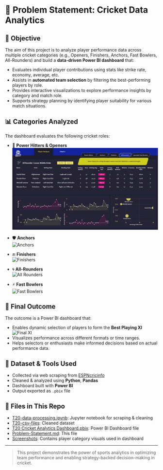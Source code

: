 # 🏏 Problem Statement: Cricket Data Analytics

## 🎯 Objective

The aim of this project is to analyze player performance data across multiple cricket categories (e.g., Openers, Finishers, Anchors, Fast Bowlers, All-Rounders) and build a **data-driven Power BI dashboard** that:

- Evaluates individual player contributions using stats like strike rate, economy, average, etc.
- Assists in **automated team selection** by filtering the best-performing players by role.
- Provides interactive visualizations to explore performance insights by category and match role.
- Supports strategy planning by identifying player suitability for various match situations.

## 📊 Categories Analyzed

The dashboard evaluates the following cricket roles:

- 🧨 **Power Hitters & Openers**  
  ![Openers](https://github.com/Saiyam0808/Cricket-Data-Analytics/blob/main/Screenshots/all_rounders.jpg)

- 🛡️ **Anchors**  
  ![Anchors](images/anchors.jpg)

- 🔚 **Finishers**  
  ![Finishers](images/finishers.jpg)

- 🌀 **All-Rounders**  
  ![All Rounders](images/all_rounders.jpg)

- ⚡ **Fast Bowlers**  
  ![Fast Bowlers](images/fast_bowlers.jpg)

## 🏁 Final Outcome

The outcome is a Power BI dashboard that:

- Enables dynamic selection of players to form the **Best Playing XI**  
  ![Final XI](images/pick_final_11.jpg)
- Visualizes performance across different formats or time ranges.
- Helps selectors or enthusiasts make informed decisions based on actual performance data.

## 📂 Dataset & Tools Used

- Collected via web scraping from [ESPNcricinfo](https://www.espncricinfo.com/)
- Cleaned & analyzed using **Python**, **Pandas**
- Dashboard built with **Power BI**
- Output exported as `.pbix` file

## 🔗 Files in This Repo

- [T20-data-processing.ipynb](./T20-data-processing.ipynb): Jupyter notebook for scraping & cleaning
- [T20-csv-files](./T20-csv-files/): Cleaned dataset
- [T20 Cricket Analytics Dashboard.pbix](./T20%20Cricket%20Analytics%20Dashboard.pbix): Power BI Dashboard file
- [Problem-Statement.md](./Problem-Statement.md): This file
- [Screenshots](./Screenshots/): Contains player category visuals used in dashboard


---

> This project demonstrates the power of sports analytics in optimizing team performance and enabling strategy-backed decision-making in cricket.
